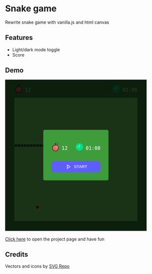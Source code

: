 
# Snake game

Rewrite snake game with vanilla.js and html canvas

## Features

- Light/dark mode toggle
- Score

## Demo

![Logo](https://github.com/jaderAdriel/snake-game/blob/main/assets/game-preview.png?raw=true)

[Click here](https://jaderadriel.github.io/snake-game/) to open the project page and have fun


## Credits
Vectors and icons by <a href="https://www.svgrepo.com" target="_blank">SVG Repo</a>

